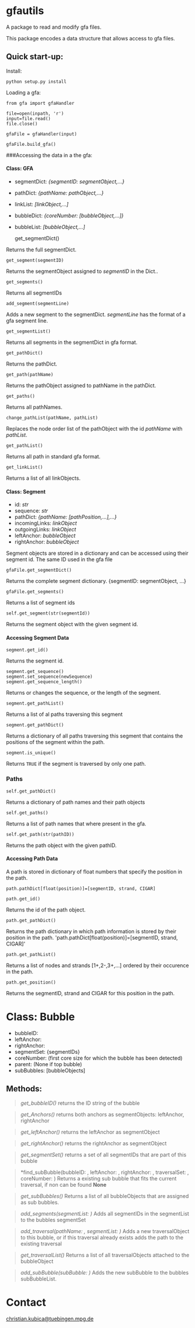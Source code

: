 # gfautils

A package to read and modify gfa files.

This package encodes a data structure that allows access to gfa files.

## Quick start-up:

Install:

	python setup.py install

Loading a gfa:

	from gfa import gfaHandler

	file=open(inpath, 'r')
	input=file.read()
	file.close()
	
	gfaFile = gfaHandler(input)

	gfaFile.build_gfa()

###Accessing the data in a the gfa:

#### Class: GFA

* segmentDict: _{segmentID: segmentObject,...}_
* pathDict: _{pathName: pathObject,...}_
* linkList: _[linkObject,...]_
* bubbleDict: _{coreNumber: [bubbleObject,...]}_
* bubbleList: _[bubbleObject,...]_

	get_segmentDict()

Returns the full segmentDict.

	get_segment(segmentID)

Returns the segmentObject assigned to _segmentID_ in the Dict..

	get_segments()

Returns all segmentIDs

	add_segment(segmentLine)

Adds a new segment to the segmentDict. _segmentLine_ has the format of a gfa segment line.


	get_segmentList()

Returns all segments in the segmentDict in gfa format.

	get_pathDict()

Returns the pathDict.

	get_path(pathName)

Returns the pathObject assigned to pathName in the pathDict.

	get_paths()

Returns all pathNames.

	change_pathList(pathName, pathList)

Replaces the node order list of the pathObject with the id _pathName_ with _pathList_.

	get_pathList()

Returns all path in standard gfa format.

	get_linkList()

Returns a list of all linkObjects.

#### Class: Segment

* id: _str_
* sequence: _str_
* pathDict: _{pathName: [pathPosition,...],...}_
* incomingLinks: _linkObject_
* outgoingLinks: _linkObject_
* leftAnchor: _bubbleObject_
* rightAnchor: _bubbleObject_

Segment objects are stored in a dictionary and can be accessed using their segment id. The same ID used in the gfa file

	gfaFile.get_segmentDict()

Returns the complete segment dictionary. {segmentID: segmentObject, ...}

	gfaFile.get_segments()

Returns a list of segment ids

	self.get_segment(str(segmentId))

Returns the segment object with the given segment id.

#### Accessing Segment Data

	segment.get_id()

Returns the segment id.

	segment.get_sequence()
	segment.set_sequence(newSequence)
	segment.get_sequence_length()

Returns or changes the sequence, or the length of the segment.

	segment.get_pathList()

Returns a list of al paths traversing this segment

	segment.get_pathDict()

Returns a dictionary of all paths traversing this segment that contains the positions of the segment within the path.

	segment.is_unique()

Returns `TRUE` if the segment is traversed by only one path.

### Paths

	self.get_pathDict()

Returns a dictionary of path names and their path objects

	self.get_paths()

Returns a list of path names that where present in the gfa.

	self.get_path(str(pathID))

Returns the path object with the given pathID.

#### Accessing Path Data

A path is stored in dictionary of float numbers that specify the position in the path.

	path.pathDict[float(position)]=[segmentID, strand, CIGAR]

	path.get_id()

Returns the id of the path object.

	path.get_pathDict()

Returns the path dictionary in which path information is stored by their position in the path. 'path.pathDict[float(position)]=[segmentID, strand, CIGAR]'

	path.get_pathList()

Returns a list of nodes and strands [1+,2-,3+,...] ordered by their occurence in the path.

	path.get_position()

Returns the segmentID, strand and CIGAR for this position in the path.

# **Class: Bubble**

* bubbleID: <str>
* leftAnchor: <segmentObject>
* rightAnchor: <segmentObject>
* segmentSet: {segmentIDs}
* coreNumber: <int> (first core size for which the bubble has been detected)
* parent: <bubbleObject> (None if top bubble)
* subBubbles: [bubbleObjects]

## Methods:
> *get_bubbleID()*
> returns the ID string of the bubble

> *get_Anchors()*
> returns both anchors as segmentObjects: leftAnchor, rightAnchor

> *get_leftAnchor()*
> returns the leftAnchor as segmentObject

> *get_rightAnchor()*
> returns the rightAnchor as segmentObject

> *get_segmentSet()*
> returns a set of all segmentIDs that are part of this bubble

> *find_subBubble(bubbleID: <str>, leftAnchor: <segmentObject>, rightAnchor: 
<segmentObject>, traversalSet: <set>, coreNumber: <int>)
> Returns a existing sub bubble that fits the current traversal, if non can be 
found **None**

> *get_subBubbles()*
> Returns a list of all bubbleObjects that are assigned as sub bubbles.

> *add_segments(segmentList: <list>)*
> Adds all segmentIDs in the segmentList to the bubbles segmentSet

> *add_traversal(pathName: <string>, segmentList: <list>)*
> Adds a new traversalObject to this bubble, or if this traversal already exists 
adds the path to the existing traversal

> *get_traversalList()*
> Returns a list of all traversalObjects attached to the bubbleObject

> *add_subBubble(subBubble: <bubbleObject>)*
> Adds the new subBubble to the bubbles subBubbleList.

# Contact

<christian.kubica@tuebingen.mpg.de>

